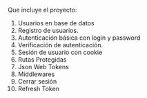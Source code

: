 Que incluye el proyecto:
1. Usuarios en base de datos
2. Registro de usuarios.
3. Autenticación básica con login y password
4. Verificación de autenticación.
5. Sesión de usuario con cookie
6. Rutas Protegidas
7. Json Web Tokens
8. Middlewares
9. Cerrar sesión
10. Refresh Token
